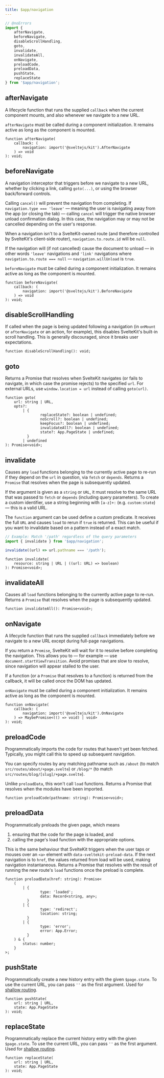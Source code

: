 ```yaml
---
title: $app/navigation
---
```




```js
// @noErrors
import {
	afterNavigate,
	beforeNavigate,
	disableScrollHandling,
	goto,
	invalidate,
	invalidateAll,
	onNavigate,
	preloadCode,
	preloadData,
	pushState,
	replaceState
} from '$app/navigation';
```

## afterNavigate

A lifecycle function that runs the supplied `callback` when the current component mounts, and also whenever we navigate to a new URL.

`afterNavigate` must be called during a component initialization. It remains active as long as the component is mounted.

<div class="ts-block">

```dts
function afterNavigate(
	callback: (
		navigation: import('@sveltejs/kit').AfterNavigate
	) => void
): void;
```

</div>



## beforeNavigate

A navigation interceptor that triggers before we navigate to a new URL, whether by clicking a link, calling `goto(...)`, or using the browser back/forward controls.

Calling `cancel()` will prevent the navigation from completing. If `navigation.type === 'leave'` — meaning the user is navigating away from the app (or closing the tab) — calling `cancel` will trigger the native browser unload confirmation dialog. In this case, the navigation may or may not be cancelled depending on the user's response.

When a navigation isn't to a SvelteKit-owned route (and therefore controlled by SvelteKit's client-side router), `navigation.to.route.id` will be `null`.

If the navigation will (if not cancelled) cause the document to unload — in other words `'leave'` navigations and `'link'` navigations where `navigation.to.route === null` — `navigation.willUnload` is `true`.

`beforeNavigate` must be called during a component initialization. It remains active as long as the component is mounted.

<div class="ts-block">

```dts
function beforeNavigate(
	callback: (
		navigation: import('@sveltejs/kit').BeforeNavigate
	) => void
): void;
```

</div>



## disableScrollHandling

If called when the page is being updated following a navigation (in `onMount` or `afterNavigate` or an action, for example), this disables SvelteKit's built-in scroll handling.
This is generally discouraged, since it breaks user expectations.

<div class="ts-block">

```dts
function disableScrollHandling(): void;
```

</div>



## goto

Returns a Promise that resolves when SvelteKit navigates (or fails to navigate, in which case the promise rejects) to the specified `url`.
For external URLs, use `window.location = url` instead of calling `goto(url)`.

<div class="ts-block">

```dts
function goto(
	url: string | URL,
	opts?:
		| {
				replaceState?: boolean | undefined;
				noScroll?: boolean | undefined;
				keepFocus?: boolean | undefined;
				invalidateAll?: boolean | undefined;
				state?: App.PageState | undefined;
		  }
		| undefined
): Promise<void>;
```

</div>



## invalidate

Causes any `load` functions belonging to the currently active page to re-run if they depend on the `url` in question, via `fetch` or `depends`. Returns a `Promise` that resolves when the page is subsequently updated.

If the argument is given as a `string` or `URL`, it must resolve to the same URL that was passed to `fetch` or `depends` (including query parameters).
To create a custom identifier, use a string beginning with `[a-z]+:` (e.g. `custom:state`) — this is a valid URL.

The `function` argument can be used define a custom predicate. It receives the full `URL` and causes `load` to rerun if `true` is returned.
This can be useful if you want to invalidate based on a pattern instead of a exact match.

```ts
// Example: Match '/path' regardless of the query parameters
import { invalidate } from '$app/navigation';

invalidate((url) => url.pathname === '/path');
```

<div class="ts-block">

```dts
function invalidate(
	resource: string | URL | ((url: URL) => boolean)
): Promise<void>;
```

</div>



## invalidateAll

Causes all `load` functions belonging to the currently active page to re-run. Returns a `Promise` that resolves when the page is subsequently updated.

<div class="ts-block">

```dts
function invalidateAll(): Promise<void>;
```

</div>



## onNavigate

A lifecycle function that runs the supplied `callback` immediately before we navigate to a new URL except during full-page navigations.

If you return a `Promise`, SvelteKit will wait for it to resolve before completing the navigation. This allows you to — for example — use `document.startViewTransition`. Avoid promises that are slow to resolve, since navigation will appear stalled to the user.

If a function (or a `Promise` that resolves to a function) is returned from the callback, it will be called once the DOM has updated.

`onNavigate` must be called during a component initialization. It remains active as long as the component is mounted.

<div class="ts-block">

```dts
function onNavigate(
	callback: (
		navigation: import('@sveltejs/kit').OnNavigate
	) => MaybePromise<(() => void) | void>
): void;
```

</div>



## preloadCode

Programmatically imports the code for routes that haven't yet been fetched.
Typically, you might call this to speed up subsequent navigation.

You can specify routes by any matching pathname such as `/about` (to match `src/routes/about/+page.svelte`) or `/blog/*` (to match `src/routes/blog/[slug]/+page.svelte`).

Unlike `preloadData`, this won't call `load` functions.
Returns a Promise that resolves when the modules have been imported.

<div class="ts-block">

```dts
function preloadCode(pathname: string): Promise<void>;
```

</div>



## preloadData

Programmatically preloads the given page, which means
 1. ensuring that the code for the page is loaded, and
 2. calling the page's load function with the appropriate options.

This is the same behaviour that SvelteKit triggers when the user taps or mouses over an `<a>` element with `data-sveltekit-preload-data`.
If the next navigation is to `href`, the values returned from load will be used, making navigation instantaneous.
Returns a Promise that resolves with the result of running the new route's `load` functions once the preload is complete.

<div class="ts-block">

```dts
function preloadData(href: string): Promise<
	(
		| {
				type: 'loaded';
				data: Record<string, any>;
		  }
		| {
				type: 'redirect';
				location: string;
		  }
		| {
				type: 'error';
				error: App.Error;
		  }
	) & {
		status: number;
	}
>;
```

</div>



## pushState

Programmatically create a new history entry with the given `$page.state`. To use the current URL, you can pass `''` as the first argument. Used for [shallow routing](/docs/kit/shallow-routing).

<div class="ts-block">

```dts
function pushState(
	url: string | URL,
	state: App.PageState
): void;
```

</div>



## replaceState

Programmatically replace the current history entry with the given `$page.state`. To use the current URL, you can pass `''` as the first argument. Used for [shallow routing](/docs/kit/shallow-routing).

<div class="ts-block">

```dts
function replaceState(
	url: string | URL,
	state: App.PageState
): void;
```

</div>





